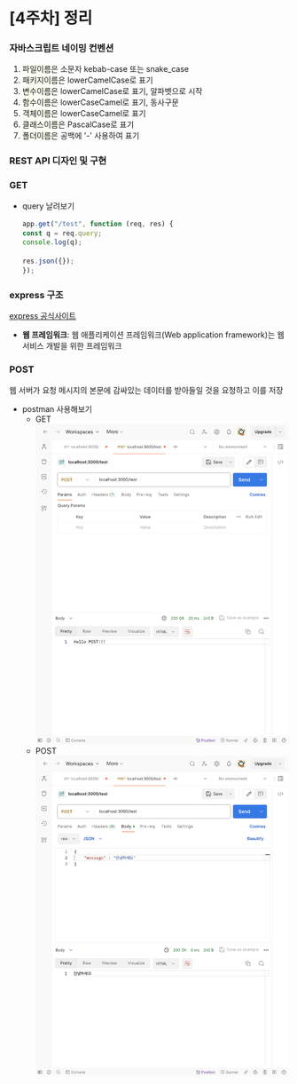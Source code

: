 # [4주차] 정리
### 자바스크립트 네이밍 컨벤션
1. <span style="background-color:#FFFFF0">파일이름</span>은 소문자 kebab-case 또는 snake_case
2. <span style="background-color:#FFFFF0">패키지이름</span>은 lowerCamelCase로 표기
3. <span style="background-color:#FFFFF0">변수이름</span>은 lowerCamelCase로 표기, 알파벳으로 시작
4. <span style="background-color:#FFFFF0">함수이름</span>은 lowerCaseCamel로 표기, 동사구문
5. <span style="background-color:#FFFFF0">객체이름</span>은 lowerCaseCamel로 표기
6. <span style="background-color:#FFFFF0">클래스이름</span>은 PascalCase로 표기
7. <span style="background-color:#FFFFF0">폴더이름</span>은 공백에 '-' 사용하여 표기

### REST API 디자인 및 구현
### GET
* query 날려보기
    ```javascript
    app.get("/test", function (req, res) {
    const q = req.query;
    console.log(q);

    res.json({});
    });
    ```

### express 구조
[express 공식사이트](expressjs.com) <br>
* **웹 프레임워크**: 웹 애플리케이션 프레임워크(Web application framework)는 웹 서비스 개발을 위한 프레임워크

### POST
웹 서버가 요청 메시지의 본문에 감싸있는 데이터를 받아들일 것을 요청하고 이를 저장

* postman 사용해보기
  * GET
  ![hello_post](./img/hello_post.png)
  * POST
  ![post](./img/post.png)